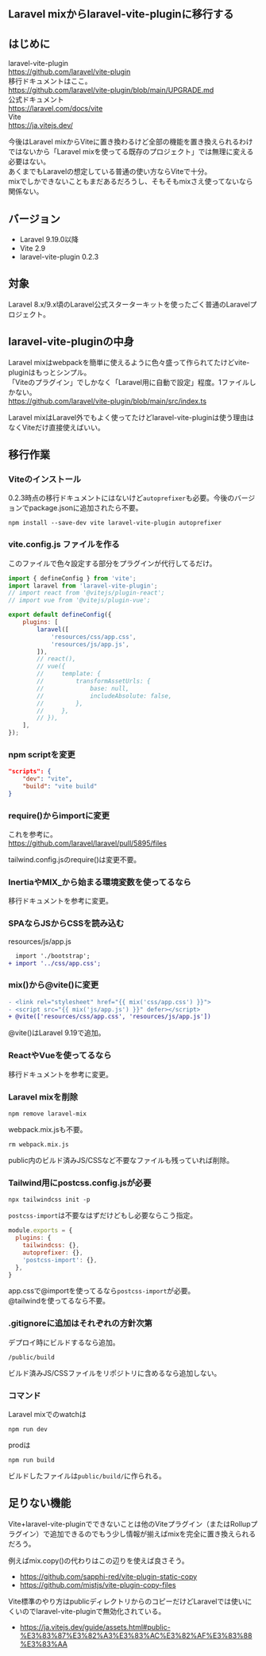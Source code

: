 Laravel mixからlaravel-vite-pluginに移行する
----

## はじめに
laravel-vite-plugin  
https://github.com/laravel/vite-plugin  
移行ドキュメントはここ。  
https://github.com/laravel/vite-plugin/blob/main/UPGRADE.md  
公式ドキュメント  
https://laravel.com/docs/vite  
Vite  
https://ja.vitejs.dev/

今後はLaravel mixからViteに置き換わるけど全部の機能を置き換えられるわけではないから「Laravel mixを使ってる既存のプロジェクト」では無理に変える必要はない。  
あくまでもLaravelの想定している普通の使い方ならViteで十分。  
mixでしかできないこともまだあるだろうし、そもそもmixさえ使ってないなら関係ない。

## バージョン
- Laravel 9.19.0以降
- Vite 2.9
- laravel-vite-plugin 0.2.3

## 対象
Laravel 8.x/9.x頃のLaravel公式スターターキットを使ったごく普通のLaravelプロジェクト。

## laravel-vite-pluginの中身
Laravel mixはwebpackを簡単に使えるように色々盛って作られてたけどvite-pluginはもっとシンプル。  
「Viteのプラグイン」でしかなく「Laravel用に自動で設定」程度。1ファイルしかない。  
https://github.com/laravel/vite-plugin/blob/main/src/index.ts

Laravel mixはLaravel外でもよく使ってたけどlaravel-vite-pluginは使う理由はなくViteだけ直接使えばいい。

## 移行作業

### Viteのインストール
0.2.3時点の移行ドキュメントにはないけど`autoprefixer`も必要。今後のバージョンでpackage.jsonに追加されたら不要。
```
npm install --save-dev vite laravel-vite-plugin autoprefixer
```

### vite.config.js ファイルを作る
このファイルで色々設定する部分をプラグインが代行してるだけ。

```js
import { defineConfig } from 'vite';
import laravel from 'laravel-vite-plugin';
// import react from '@vitejs/plugin-react';
// import vue from '@vitejs/plugin-vue';

export default defineConfig({
    plugins: [
        laravel([
            'resources/css/app.css',
            'resources/js/app.js',
        ]),
        // react(),
        // vue({
        //     template: {
        //         transformAssetUrls: {
        //             base: null,
        //             includeAbsolute: false,
        //         },
        //     },
        // }),
    ],
});
```

### npm scriptを変更
```json
"scripts": {
    "dev": "vite",
    "build": "vite build"
}
```

### require()からimportに変更
これを参考に。  
https://github.com/laravel/laravel/pull/5895/files

tailwind.config.jsのrequire()は変更不要。

### InertiaやMIX_から始まる環境変数を使ってるなら
移行ドキュメントを参考に変更。

### SPAならJSからCSSを読み込む
resources/js/app.js
```diff
  import './bootstrap';
+ import '../css/app.css';
```

### mix()から@vite()に変更
```diff
- <link rel="stylesheet" href="{{ mix('css/app.css') }}">
- <script src="{{ mix('js/app.js') }}" defer></script>
+ @vite(['resources/css/app.css', 'resources/js/app.js'])
```

@vite()はLaravel 9.19で追加。

### ReactやVueを使ってるなら
移行ドキュメントを参考に変更。

### Laravel mixを削除
```
npm remove laravel-mix
```
webpack.mix.jsも不要。
```
rm webpack.mix.js
```

public内のビルド済みJS/CSSなど不要なファイルも残っていれば削除。

### Tailwind用にpostcss.config.jsが必要
```
npx tailwindcss init -p
```
`postcss-import`は不要なはずだけどもし必要ならこう指定。
```js
module.exports = {
  plugins: {
    tailwindcss: {},
    autoprefixer: {},
    'postcss-import': {},
  },
}
```
app.cssで@importを使ってるなら`postcss-import`が必要。  
@tailwindを使ってるなら不要。

### .gitignoreに追加はそれぞれの方針次第
デプロイ時にビルドするなら追加。
```
/public/build
```
ビルド済みJS/CSSファイルをリポジトリに含めるなら追加しない。

### コマンド
Laravel mixでのwatchは
```
npm run dev
```

prodは
```
npm run build
```

ビルドしたファイルは`public/build/`に作られる。

## 足りない機能
Vite+laravel-vite-pluginでできないことは他のViteプラグイン（またはRollupプラグイン）で追加できるのでもう少し情報が揃えばmixを完全に置き換えられるだろう。

例えばmix.copy()の代わりはこの辺りを使えば良さそう。

- https://github.com/sapphi-red/vite-plugin-static-copy
- https://github.com/mistjs/vite-plugin-copy-files

Vite標準のやり方はpublicディレクトリからのコピーだけどLaravelでは使いにくいのでlaravel-vite-pluginで無効化されている。

- https://ja.vitejs.dev/guide/assets.html#public-%E3%83%87%E3%82%A3%E3%83%AC%E3%82%AF%E3%83%88%E3%83%AA
